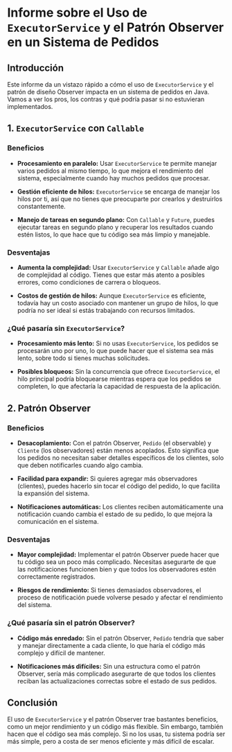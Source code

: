 # Informe sobre el Uso de `ExecutorService` y el Patrón Observer en un Sistema de Pedidos

## Introducción

Este informe da un vistazo rápido a cómo el uso de `ExecutorService` y el patrón de diseño Observer impacta en un sistema de pedidos en Java. Vamos a ver los pros, los contras y qué podría pasar si no estuvieran implementados.

## 1. `ExecutorService` con `Callable`

### Beneficios

- **Procesamiento en paralelo:** Usar `ExecutorService` te permite manejar varios pedidos al mismo tiempo, lo que mejora el rendimiento del sistema, especialmente cuando hay muchos pedidos que procesar.

- **Gestión eficiente de hilos:** `ExecutorService` se encarga de manejar los hilos por ti, así que no tienes que preocuparte por crearlos y destruirlos constantemente.

- **Manejo de tareas en segundo plano:** Con `Callable` y `Future`, puedes ejecutar tareas en segundo plano y recuperar los resultados cuando estén listos, lo que hace que tu código sea más limpio y manejable.

### Desventajas

- **Aumenta la complejidad:** Usar `ExecutorService` y `Callable` añade algo de complejidad al código. Tienes que estar más atento a posibles errores, como condiciones de carrera o bloqueos.

- **Costos de gestión de hilos:** Aunque `ExecutorService` es eficiente, todavía hay un costo asociado con mantener un grupo de hilos, lo que podría no ser ideal si estás trabajando con recursos limitados.

### ¿Qué pasaría sin `ExecutorService`?

- **Procesamiento más lento:** Si no usas `ExecutorService`, los pedidos se procesarán uno por uno, lo que puede hacer que el sistema sea más lento, sobre todo si tienes muchas solicitudes.

- **Posibles bloqueos:** Sin la concurrencia que ofrece `ExecutorService`, el hilo principal podría bloquearse mientras espera que los pedidos se completen, lo que afectaría la capacidad de respuesta de la aplicación.

## 2. Patrón Observer

### Beneficios

- **Desacoplamiento:** Con el patrón Observer, `Pedido` (el observable) y `Cliente` (los observadores) están menos acoplados. Esto significa que los pedidos no necesitan saber detalles específicos de los clientes, solo que deben notificarles cuando algo cambia.

- **Facilidad para expandir:** Si quieres agregar más observadores (clientes), puedes hacerlo sin tocar el código del pedido, lo que facilita la expansión del sistema.

- **Notificaciones automáticas:** Los clientes reciben automáticamente una notificación cuando cambia el estado de su pedido, lo que mejora la comunicación en el sistema.

### Desventajas

- **Mayor complejidad:** Implementar el patrón Observer puede hacer que tu código sea un poco más complicado. Necesitas asegurarte de que las notificaciones funcionen bien y que todos los observadores estén correctamente registrados.

- **Riesgos de rendimiento:** Si tienes demasiados observadores, el proceso de notificación puede volverse pesado y afectar el rendimiento del sistema.

### ¿Qué pasaría sin el patrón Observer?

- **Código más enredado:** Sin el patrón Observer, `Pedido` tendría que saber y manejar directamente a cada cliente, lo que haría el código más complejo y difícil de mantener.

- **Notificaciones más difíciles:** Sin una estructura como el patrón Observer, sería más complicado asegurarte de que todos los clientes reciban las actualizaciones correctas sobre el estado de sus pedidos.

## Conclusión

El uso de `ExecutorService` y el patrón Observer trae bastantes beneficios, como un mejor rendimiento y un código más flexible. Sin embargo, también hacen que el código sea más complejo. Si no los usas, tu sistema podría ser más simple, pero a costa de ser menos eficiente y más difícil de escalar.
